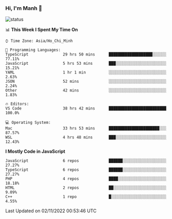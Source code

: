 ### Hi, I'm Manh 👋

![status](https://badge.stateful.com/manhhn01/status.svg)

<!--START_SECTION:waka-->
📊 **This Week I Spent My Time On** 

```text
⌚︎ Time Zone: Asia/Ho_Chi_Minh

💬 Programming Languages: 
TypeScript               29 hrs 50 mins      ███████████████████░░░░░░   77.11% 
JavaScript               5 hrs 53 mins       ███░░░░░░░░░░░░░░░░░░░░░░   15.21% 
YAML                     1 hr 1 min          ░░░░░░░░░░░░░░░░░░░░░░░░░   2.63% 
JSON                     52 mins             ░░░░░░░░░░░░░░░░░░░░░░░░░   2.24% 
Other                    42 mins             ░░░░░░░░░░░░░░░░░░░░░░░░░   1.83%

🔥 Editors: 
VS Code                  38 hrs 42 mins      █████████████████████████   100.0%

💻 Operating System: 
Mac                      33 hrs 53 mins      ██████████████████████░░░   87.57% 
WSL                      4 hrs 48 mins       ███░░░░░░░░░░░░░░░░░░░░░░   12.43%

```

**I Mostly Code in JavaScript** 

```text
JavaScript               6 repos             ██████░░░░░░░░░░░░░░░░░░░   27.27% 
TypeScript               6 repos             ██████░░░░░░░░░░░░░░░░░░░   27.27% 
PHP                      4 repos             ████░░░░░░░░░░░░░░░░░░░░░   18.18% 
HTML                     2 repos             ██░░░░░░░░░░░░░░░░░░░░░░░   9.09% 
C++                      1 repo              █░░░░░░░░░░░░░░░░░░░░░░░░   4.55%

```



 Last Updated on 02/11/2022 00:53:46 UTC
<!--END_SECTION:waka-->
